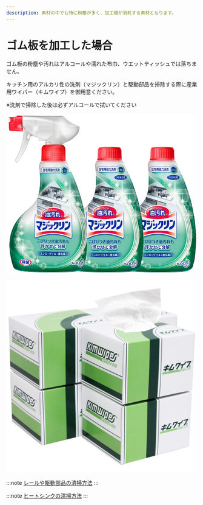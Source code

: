 ```yaml
---
description: 素材の中でも特に粉塵が多く、加工機が消耗する素材となります。
---
```


# ゴム板を加工した場合

ゴム板の粉塵や汚れはアルコールや濡れた布巾、ウエットティッシュでは落ちません。

キッチン用のアルカリ性の洗剤（マジックリン）と駆動部品を掃除する際に産業用ワイパー（キムワイプ）を御用意ください。

※洗剤で掃除した後は必ずアルコールで拭いてください

![住宅用洗剤](/assets/71t3TSbAbHL._AC_SL1000_.jpg)

![産業用ワイパー](/assets/71Dnil9A1cL._SL1500_.jpg)

:::note
[レールや駆動部品の清掃方法](/docs/cleaning/no-1/rruyano)
:::

:::note
[ヒートシンクの清掃方法](/docs/cleaning/no-1/htoshinkufirutno)
:::
